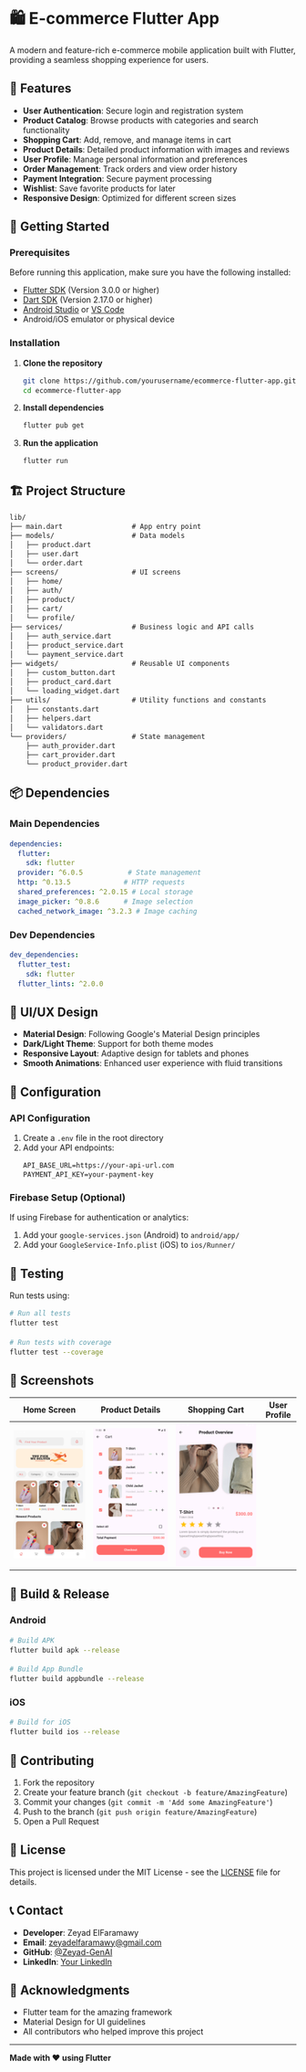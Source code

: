 # 🛍️ E-commerce Flutter App

A modern and feature-rich e-commerce mobile application built with Flutter, providing a seamless shopping experience for users.

## 📱 Features

- **User Authentication**: Secure login and registration system
- **Product Catalog**: Browse products with categories and search functionality
- **Shopping Cart**: Add, remove, and manage items in cart
- **Product Details**: Detailed product information with images and reviews
- **User Profile**: Manage personal information and preferences
- **Order Management**: Track orders and view order history
- **Payment Integration**: Secure payment processing
- **Wishlist**: Save favorite products for later
- **Responsive Design**: Optimized for different screen sizes

## 🚀 Getting Started

### Prerequisites

Before running this application, make sure you have the following installed:

- [Flutter SDK](https://docs.flutter.dev/get-started/install) (Version 3.0.0 or higher)
- [Dart SDK](https://dart.dev/get-dart) (Version 2.17.0 or higher)
- [Android Studio](https://developer.android.com/studio) or [VS Code](https://code.visualstudio.com/)
- Android/iOS emulator or physical device

### Installation

1. **Clone the repository**
   ```bash
   git clone https://github.com/yourusername/ecommerce-flutter-app.git
   cd ecommerce-flutter-app
   ```

2. **Install dependencies**
   ```bash
   flutter pub get
   ```

3. **Run the application**
   ```bash
   flutter run
   ```

## 🏗️ Project Structure

```
lib/
├── main.dart                 # App entry point
├── models/                   # Data models
│   ├── product.dart
│   ├── user.dart
│   └── order.dart
├── screens/                  # UI screens
│   ├── home/
│   ├── auth/
│   ├── product/
│   ├── cart/
│   └── profile/
├── services/                 # Business logic and API calls
│   ├── auth_service.dart
│   ├── product_service.dart
│   └── payment_service.dart
├── widgets/                  # Reusable UI components
│   ├── custom_button.dart
│   ├── product_card.dart
│   └── loading_widget.dart
├── utils/                    # Utility functions and constants
│   ├── constants.dart
│   ├── helpers.dart
│   └── validators.dart
└── providers/                # State management
    ├── auth_provider.dart
    ├── cart_provider.dart
    └── product_provider.dart
```

## 📦 Dependencies

### Main Dependencies
```yaml
dependencies:
  flutter:
    sdk: flutter
  provider: ^6.0.5           # State management
  http: ^0.13.5             # HTTP requests
  shared_preferences: ^2.0.15 # Local storage
  image_picker: ^0.8.6      # Image selection
  cached_network_image: ^3.2.3 # Image caching
```

### Dev Dependencies
```yaml
dev_dependencies:
  flutter_test:
    sdk: flutter
  flutter_lints: ^2.0.0
```

## 🎨 UI/UX Design

- **Material Design**: Following Google's Material Design principles
- **Dark/Light Theme**: Support for both theme modes
- **Responsive Layout**: Adaptive design for tablets and phones
- **Smooth Animations**: Enhanced user experience with fluid transitions

## 🔧 Configuration

### API Configuration
1. Create a `.env` file in the root directory
2. Add your API endpoints:
   ```
   API_BASE_URL=https://your-api-url.com
   PAYMENT_API_KEY=your-payment-key
   ```

### Firebase Setup (Optional)
If using Firebase for authentication or analytics:
1. Add your `google-services.json` (Android) to `android/app/`
2. Add your `GoogleService-Info.plist` (iOS) to `ios/Runner/`

## 🧪 Testing

Run tests using:
```bash
# Run all tests
flutter test

# Run tests with coverage
flutter test --coverage
```

## 📱 Screenshots

| Home Screen | Product Details | Shopping Cart | User Profile |
|-------------|-----------------|---------------|--------------|
| ![Home](screenshots/home_screen.png) | ![Product](screenshots/product_details.png) | ![Cart](screenshots/cart_screen.png) |

## 🚀 Build & Release

### Android
```bash
# Build APK
flutter build apk --release

# Build App Bundle
flutter build appbundle --release
```

### iOS
```bash
# Build for iOS
flutter build ios --release
```

## 🤝 Contributing

1. Fork the repository
2. Create your feature branch (`git checkout -b feature/AmazingFeature`)
3. Commit your changes (`git commit -m 'Add some AmazingFeature'`)
4. Push to the branch (`git push origin feature/AmazingFeature`)
5. Open a Pull Request

## 📝 License

This project is licensed under the MIT License - see the [LICENSE](LICENSE) file for details.

## 📞 Contact

- **Developer**: Zeyad ElFaramawy
- **Email**: zeyadelfaramawy@gmail.com
- **GitHub**: [@Zeyad-GenAI](https://github.com/Zeyad-GenAI)
- **LinkedIn**: [Your LinkedIn](www.linkedin.com/in/zeyad-el-faramawy-900547342)

## 🙏 Acknowledgments

- Flutter team for the amazing framework
- Material Design for UI guidelines
- All contributors who helped improve this project

---

**Made with ❤️ using Flutter**

